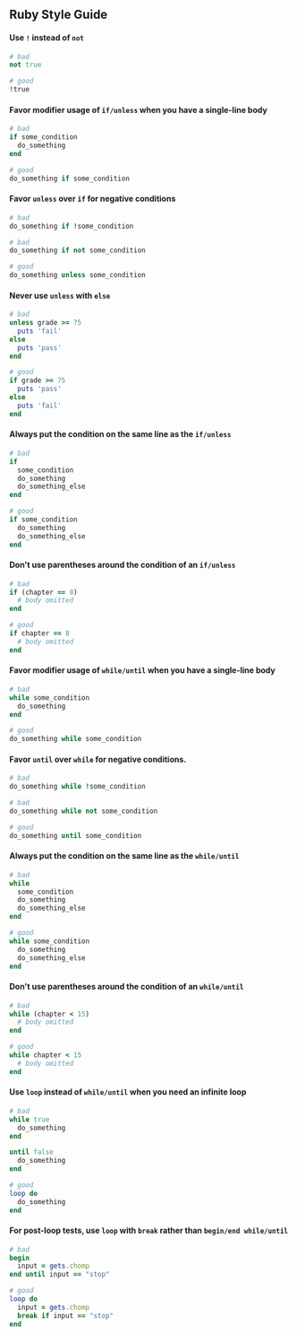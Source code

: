 ## Ruby Style Guide

#### Use `!` instead of `not`

```ruby
# bad
not true

# good
!true
```

#### Favor modifier usage of `if/unless` when you have a single-line body

```ruby
# bad
if some_condition
  do_something
end

# good
do_something if some_condition
```

#### Favor `unless` over `if` for negative conditions

```ruby
# bad
do_something if !some_condition

# bad
do_something if not some_condition

# good
do_something unless some_condition
```

#### Never use `unless` with `else`

```ruby
# bad
unless grade >= 75
  puts 'fail'
else
  puts 'pass'
end

# good
if grade >= 75
  puts 'pass'
else
  puts 'fail'
end
```

#### Always put the condition on the same line as the `if/unless`

```ruby
# bad
if
  some_condition
  do_something
  do_something_else
end

# good
if some_condition
  do_something
  do_something_else
end
```

#### Don't use parentheses around the condition of an `if/unless`

```ruby
# bad
if (chapter == 8)
  # body omitted
end

# good
if chapter == 8
  # body omitted
end
```

#### Favor modifier usage of `while/until` when you have a single-line body

```ruby
# bad
while some_condition
  do_something
end

# good
do_something while some_condition
```

#### Favor `until` over `while` for negative conditions.

```ruby
# bad
do_something while !some_condition

# bad
do_something while not some_condition

# good
do_something until some_condition
```

#### Always put the condition on the same line as the `while/until`

```ruby
# bad
while
  some_condition
  do_something
  do_something_else
end

# good
while some_condition
  do_something
  do_something_else
end
```

#### Don't use parentheses around the condition of an `while/until`

```ruby
# bad
while (chapter < 15)
  # body omitted
end

# good
while chapter < 15
  # body omitted
end
```

#### Use `loop` instead of `while/until` when you need an infinite loop

```ruby
# bad
while true
  do_something
end

until false
  do_something
end

# good
loop do
  do_something
end
```

#### For post-loop tests, use `loop` with `break` rather than `begin/end while/until`

```ruby
# bad
begin
  input = gets.chomp
end until input == "stop"

# good
loop do
  input = gets.chomp
  break if input == "stop"
end
```

